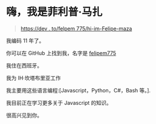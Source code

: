 # 嗨，我是菲利普·马扎

> [https://dev . to/felpem 775/hi-im-Felipe-maza](https://dev.to/felipem775/hi-im-felipe-maza)

我编码 11 年了。

你可以在 GitHub 上找到我，名字是 [felipem775](https://github.com/felipem775)

我住在西班牙。

我为 IH·坎塔布里亚工作

我主要用这些语言编程:[Javascript，Python，C#，Bash 等。].

我目前正在学习更多关于 Javascript 的知识。

很高兴见到你。